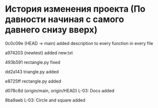 # История изменения проекта (По давности начиная с самого давнего снизу вверх)

0c0c09e (HEAD -> main) added description to every function in every file

a974203 (newtest) added new.txt

493b591 rectangle.py fixed

dd2a143 triangle.py added

e8725ff rectangle.py added

d078c8d (origin/main, origin/HEAD) L-03: Docs added

8ba9aeb L-03: Circle and square added

